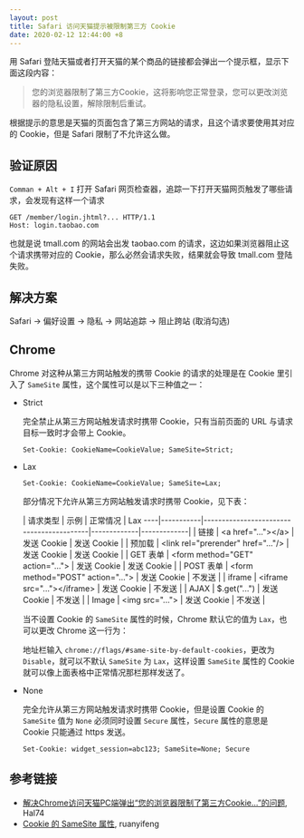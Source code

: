 ```yaml
---
layout: post
title: Safari 访问天猫提示被限制第三方 Cookie
date: 2020-02-12 12:44:00 +8
---
```


用 Safari 登陆天猫或者打开天猫的某个商品的链接都会弹出一个提示框，显示下面这段内容：

> 您的浏览器限制了第三方Cookie，这将影响您正常登录，您可以更改浏览器的隐私设置，解除限制后重试。

<!--excerpt-->

根据提示的意思是天猫的页面包含了第三方网站的请求，且这个请求要使用其对应的 Cookie，但是 Safari 限制了不允许这么做。

## 验证原因

`Comman + Alt + I` 打开 Safari 网页检查器，追踪一下打开天猫网页触发了哪些请求，会发现有这样一个请求

```http
GET /member/login.jhtml?... HTTP/1.1
Host: login.taobao.com
```

也就是说 tmall.com 的网站会出发 taobao.com 的请求，这边如果浏览器阻止这个请求携带对应的 Cookie，那么必然会请求失败，结果就会导致 tmall.com 登陆失败。

## 解决方案

Safari → 偏好设置 → 隐私 → 网站追踪 → 阻止跨站 (取消勾选)

## Chrome

Chrome 对这种从第三方网站触发的携带 Cookie 的请求的处理是在 Cookie 里引入了 `SameSite` 属性，这个属性可以是以下三种值之一：

* Strict

    完全禁止从第三方网站触发请求时携带 Cookie，只有当前页面的 URL 与请求目标一致时才会带上 Cookie。

    ```http
    Set-Cookie: CookieName=CookieValue; SameSite=Strict;
    ```

* Lax

    ```http
    Set-Cookie: CookieName=CookieValue; SameSite=Lax;
    ```

    部分情况下允许从第三方网站触发请求时携带 Cookie，见下表：

    | 请求类型  | 示例                                     | 正常情况    | Lax
----|-----------|------------------------------------------|-------------|-------------|
    | 链接      | &lt;a href="..."&gt;&lt;/a&gt;           | 发送 Cookie | 发送 Cookie |
    | 预加载    | &lt;link rel="prerender" href="..."/&gt; | 发送 Cookie | 发送 Cookie |
    | GET 表单  | &lt;form method="GET" action="..."&gt;   | 发送 Cookie | 发送 Cookie |
    | POST 表单 | &lt;form method="POST" action="..."&gt;  | 发送 Cookie | 不发送      |
    | iframe    | &lt;iframe src="..."&gt;&lt;/iframe&gt;  | 发送 Cookie | 不发送      |
    | AJAX      | $.get("...")                             | 发送 Cookie | 不发送      |
    | Image     | &lt;img src="..."&gt;                    | 发送 Cookie | 不发送      |

    当不设置 Cookie 的 `SameSite` 属性的时候，Chrome 默认它的值为 `Lax`，也可以更改 Chrome 这一行为：

    地址栏输入 `chrome://flags/#same-site-by-default-cookies`，更改为 `Disable`，就可以不默认 `SameSite` 为 `Lax`，这样设置 `SameSite` 属性的 Cookie 就可以像上面表格中正常情况那栏那样发送了。

* None

    完全允许从第三方网站触发请求时携带 Cookie，但是设置 Cookie 的 `SameSite` 值为 `None` 必须同时设置 `Secure` 属性，`Secure` 属性的意思是 Cookie 只能通过 https 发送。

    ```http
    Set-Cookie: widget_session=abc123; SameSite=None; Secure
    ```

## 参考链接

* [解决Chrome访问天猫PC端弹出“您的浏览器限制了第三方Cookie...”的问题](https://juejin.im/post/5da13ed8f265da5bbe2a3723), Hal74
* [Cookie 的 SameSite 属性](https://www.ruanyifeng.com/blog/2019/09/cookie-samesite.html), ruanyifeng
